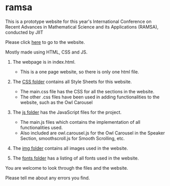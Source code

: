 # ramsa

This is a prototype website for this year's International Conference on Recent Advances in Mathematical Science and its Applications (RAMSA), conducted by JIIT

Please click [here](https://sakurakhadag.github.io/ramsa/) to go to the website.

Mostly made using HTML, CSS and JS.

1. The webpage is in index.html.
    - This is a one page website, so there is only one html file.

2. The [CSS folder](css/) contains all Style Sheets for this website.
    - The main.css file has the CSS for all the sections in the website.
    - The other .css files have been used in adding functionalities to the website, such as the Owl Carousel
  
3. The [js folder](js/) has the JavaScript files for the project.
    - The main.js files which contains the implementation of all functionalities used.
    - Also included are owl.carousel.js for the Owl Carousel in the Speaker Section, smoothscroll.js for Smooth Scrolling, etc.
  
4. The [img folder](img/) contains all images used in the website.
  
5. The [fonts folder](fonts/) has a listing of all fonts used in the website.

You are welcome to look through the files and the website.

Please tell me about any errors you find. 
